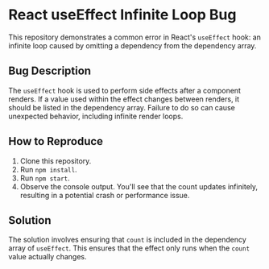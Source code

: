 # React useEffect Infinite Loop Bug

This repository demonstrates a common error in React's `useEffect` hook: an infinite loop caused by omitting a dependency from the dependency array.

## Bug Description

The `useEffect` hook is used to perform side effects after a component renders.  If a value used within the effect changes between renders, it should be listed in the dependency array.  Failure to do so can cause unexpected behavior, including infinite render loops.

## How to Reproduce

1. Clone this repository.
2. Run `npm install`.
3. Run `npm start`.
4. Observe the console output.  You'll see that the count updates infinitely, resulting in a potential crash or performance issue.

## Solution

The solution involves ensuring that `count` is included in the dependency array of `useEffect`.  This ensures that the effect only runs when the `count` value actually changes.